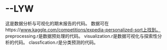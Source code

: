 # --LYW
这是数据分析与可视化的期末报告的代码。
数据可在https://www.kaggle.com/competitions/expedia-personalized-sort上找到。
preprocessing.r是数据预处理的代码。
visualization.r是数据可视化与探索性分析的代码。
classfication.r是分类预测的代码。
